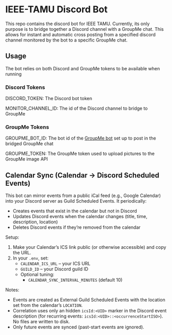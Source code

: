 # IEEE-TAMU Discord Bot

This repo contains the discord bot for IEEE TAMU.
Currently, its only purpose is to bridge together a Discord channel with a GroupMe chat.
This allows for instant and automatic cross posting from a specified discord channel monitored by the bot to a specific GroupMe chat.

## Usage

The bot relies on both Discord and GroupMe tokens to be available when running

### Discord Tokens

DISCORD_TOKEN: The Discord bot token

MONITOR_CHANNEL_ID: The id of the Discord channel to bridge to GroupMe


### GroupMe Tokens

GROUPME_BOT_ID: The bot id of the [GroupMe bot](https://dev.groupme.com/bots) set up to post in the bridged GroupMe chat

GROUPME_TOKEN: The GroupMe token used to upload pictures to the GroupMe image API

## Calendar Sync (Calendar -> Discord Scheduled Events)

This bot can mirror events from a public iCal feed (e.g., Google Calendar) into your Discord server as Guild Scheduled Events. It periodically:

- Creates events that exist in the calendar but not in Discord
- Updates Discord events when the calendar changes (title, time, description, location)
- Deletes Discord events if they’re removed from the calendar

Setup:

1. Make your Calendar’s ICS link public (or otherwise accessible) and copy the URL.
2. In your `.env`, set:
	 - `CALENDAR_ICS_URL` – your ICS URL
	 - `GUILD_ID` – your Discord guild ID
	 - Optional tuning:
		 - `CALENDAR_SYNC_INTERVAL_MINUTES` (default 10)

Notes:

- Events are created as External Guild Scheduled Events with the location set from the calendar’s `LOCATION`.
- Correlation uses only an hidden `icsId:<UID>` marker in the Discord event description (for recurring events: `icsId:<UID>::<occurrenceStartISO>`). No files are written to disk.
- Only future events are synced (past-start events are ignored).
